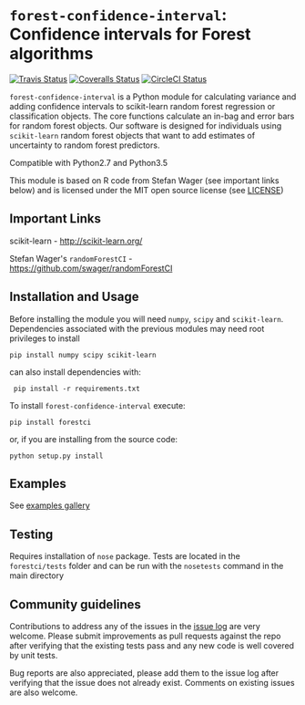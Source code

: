 # `forest-confidence-interval`: Confidence intervals for Forest algorithms

[![Travis Status](https://travis-ci.org/scikit-learn-contrib/forest-confidence-interval.svg?branch=master)](https://travis-ci.org/scikit-learn-contrib/forest-confidence-interval)
[![Coveralls Status](https://coveralls.io/repos/scikit-learn-contrib/forest-confidence-interval/badge.svg?branch=master&service=github)](https://coveralls.io/r/scikit-learn-contrib/forest-confidence-interval)
[![CircleCI Status](https://circleci.com/gh/scikit-learn-contrib/forest-confidence-interval.svg?style=shield&circle-token=:circle-token)](https://circleci.com/gh/scikit-learn-contrib/forest-confidence-interval/tree/master)

`forest-confidence-interval` is a Python module for calculating variance and adding
confidence intervals to scikit-learn random forest regression or classification
objects. The core functions calculate an in-bag and error bars for
random forest objects. Our software is designed for individuals using `scikit-learn` random forest objects that want to add estimates of uncertainty to random forest predictors. 


Compatible with Python2.7 and Python3.5

This module is based on R code from Stefan Wager (see important links below)
and is licensed under the MIT open source license (see [LICENSE](LICENSE))

## Important Links
scikit-learn - http://scikit-learn.org/

Stefan Wager's `randomForestCI` - https://github.com/swager/randomForestCI

## Installation and Usage
Before installing the module you will need `numpy`, `scipy` and `scikit-learn`.  
Dependencies associated with the previous modules may need root privileges to install 
```
pip install numpy scipy scikit-learn
```
can also install dependencies with:

```
 pip install -r requirements.txt
 ```

To install `forest-confidence-interval` execute:
```
pip install forestci
```

or, if you are installing from the source code:
```shell
python setup.py install	
```

## Examples
See [examples gallery](http://contrib.scikit-learn.org/forest-confidence-interval/auto_examples/index.html)

## Testing
Requires installation of `nose` package. Tests are located in the `forestci/tests` folder and can be run with the `nosetests` command in the main directory

## Community guidelines

Contributions to address any of the issues in the [issue log](https://github.com/scikit-learn-contrib/forest-confidence-interval/issues) are very welcome. Please submit improvements as pull requests against the repo after verifying that the existing tests pass and any new code is well covered by unit tests.

Bug reports are also appreciated, please add them to the issue log after verifying that the issue does not already exist. Comments on existing issues are also welcome.
